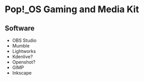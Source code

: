 # Pop!\_OS Gaming and Media Kit

## Software

- OBS Studio
- Mumble
- Lightworks
- Kdenlive?
- Openshot?
- GIMP
- Inkscape